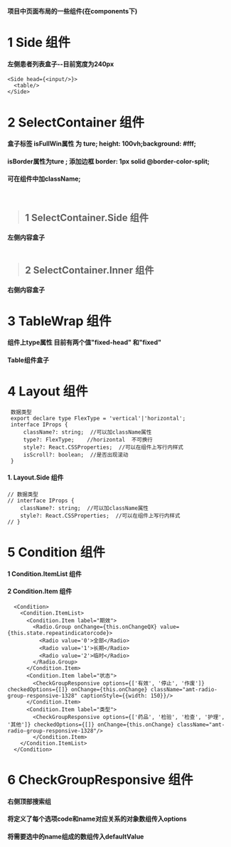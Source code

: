 <!--
 * @Author: your name
 * @Date: 2020-03-19 16:57:49
 * @LastEditTime: 2020-06-11 10:28:12
 * @LastEditors: Please set LastEditors
 * @Description: In User Settings Edit
 * @FilePath: \react_new_nurses_station\README.md
--> 


**项目中页面布局的一些组件(在components下)**

# 1 Side 组件
#### 左侧患者列表盒子--目前宽度为240px
<!-- 可以将左侧head和foot  以属性传入改组件 -->
<!-- <table/>写<Side></Side>组件中 -->
<!-- 例： -->
```
<Side head={<input/>}>
  <table/>
</Side>
```
# 2 SelectContainer 组件
####  盒子标签 isFullWin属性 为 ture; height: 100vh;background: #fff;
####  isBorder属性为ture ; 添加边框 border: 1px solid @border-color-split;
####  可在组件中加className;
     
```
  
```
>## 1 SelectContainer.Side 组件
#### 左侧内容盒子

```

```
> ## 2 SelectContainer.Inner 组件
#### 右侧内容盒子

# 3 TableWrap 组件
#### 组件上type属性 目前有两个值"fixed-head" 和"fixed"
#### Table组件盒子
<!--type === "fixed-head" 左侧患者tatle盒子 -->
<!--type === "fixed" 右侧医嘱tatle盒子 -->

# 4 Layout 组件
```
 数据类型 
 export declare type FlexType = 'vertical'|'horizontal';
 interface IProps {
     className?: string;  //可以加className属性
     type?: FlexType;    //horizontal  不可换行
     style?: React.CSSProperties;  //可以在组件上写行内样式
     isScroll?: boolean;  //是否出现滚动
 }

```
#### 1. Layout.Side 组件
<!-- {
      flex: 0 0 auto;
  } 
  
  -->
```
// 数据类型
// interface IProps {
    className?: string;  //可以加className属性
    style?: React.CSSProperties;  //可以在组件上写行内样式
// }

```
# 5 Condition 组件
<!-- 对头部多选不同尺寸显示下拉的封装-->
####  1 Condition.ItemList 组件
####  2 Condition.Item 组件
<!-- 例 -->
```
  <Condition>
    <Condition.ItemList>
      <Condition.Item label="期效">
        <Radio.Group onChange={this.onChangeQX} value={this.state.repeatindicatorcode}>
          <Radio value='0'>全部</Radio>
          <Radio value='1'>长期</Radio>
          <Radio value='2'>临时</Radio>
        </Radio.Group>
      </Condition.Item>
      <Condition.Item label="状态">
        <CheckGroupResponsive options={['有效', '停止', '作废']} checkedOptions={[]} onChange={this.onChange} className="amt-radio-group-responsive-1328" captionStyle={{width: 150}}/>
      </Condition.Item>
      <Condition.Item label="类型">
        <CheckGroupResponsive options={['药品', '检验', '检查', '护理', '其他']} checkedOptions={[]} onChange={this.onChange} className="amt-radio-group-responsive-1328"/>
        </Condition.Item>
    </Condition.ItemList>
  </Condition>
```
# 6 CheckGroupResponsive 组件
#### 右侧顶部搜索组
#### 将定义了每个选项code和name对应关系的对象数组传入options
#### 将需要选中的name组成的数组传入defaultValue